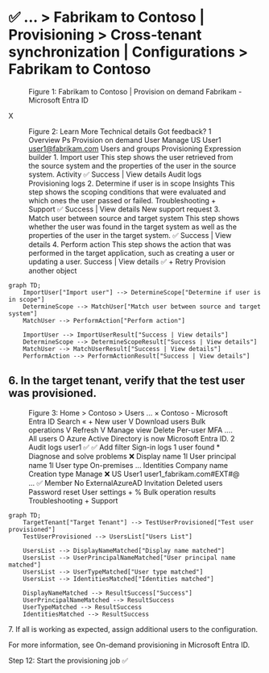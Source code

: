✅
... > Fabrikam to Contoso | Provisioning > Cross-tenant synchronization | Configurations > Fabrikam to Contoso
===

<figure>

Figure 1: Fabrikam to Contoso | Provision on demand Fabrikam - Microsoft Entra ID

</figure>


X

<figure>

Figure 2: Learn More Technical details Got feedback? 1 Overview Ps Provision on demand User Manage US User1 user1@fabrikam.com Users and groups Provisioning Expression builder 1. Import user This step shows the user retrieved from the source system and the properties of the user in the source system. Activity ✅ Success | View details Audit logs Provisioning logs 2. Determine if user is in scope Insights This step shows the scoping conditions that were evaluated and which ones the user passed or failed. Troubleshooting + Support ✅ Success | View details New support request 3. Match user between source and target system This step shows whether the user was found in the target system as well as the properties of the user in the target system. ✅ Success | View details 4. Perform action This step shows the action that was performed in the target application, such as creating a user or updating a user. Success | View details ✅ + Retry Provision another object

</figure>

```mermaid
graph TD;
    ImportUser["Import user"] --> DetermineScope["Determine if user is in scope"]
    DetermineScope --> MatchUser["Match user between source and target system"]
    MatchUser --> PerformAction["Perform action"]
    
    ImportUser --> ImportUserResult["Success | View details"]
    DetermineScope --> DetermineScopeResult["Success | View details"]
    MatchUser --> MatchUserResult["Success | View details"]
    PerformAction --> PerformActionResult["Success | View details"]
```

## 6\. In the target tenant, verify that the test user was provisioned.

<figure>

Figure 3: Home > Contoso > Users ... × Contoso - Microsoft Entra ID Search « + New user V Download users Bulk operations V Refresh V Manage view Delete Per-user MFA .... All users O Azure Active Directory is now Microsoft Entra ID. 2 Audit logs user1 ✅ ✅ Add filter Sign-in logs 1 user found \* Diagnose and solve problems ❌ Display name 1l User principal name 1l User type On-premises ... Identities Company name Creation type Manage ❌ US User1 user1\_fabrikam.com#EXT#@ ... ✅ Member No ExternalAzureAD Invitation Deleted users Password reset User settings + % Bulk operation results Troubleshooting + Support

</figure>

```mermaid
graph TD;
    TargetTenant["Target Tenant"] --> TestUserProvisioned["Test user provisioned"]
    TestUserProvisioned --> UsersList["Users List"]
    
    UsersList --> DisplayNameMatched["Display name matched"]
    UsersList --> UserPrincipalNameMatched["User principal name matched"]
    UsersList --> UserTypeMatched["User type matched"]
    UsersList --> IdentitiesMatched["Identities matched"]
    
    DisplayNameMatched --> ResultSuccess["Success"]
    UserPrincipalNameMatched --> ResultSuccess
    UserTypeMatched --> ResultSuccess
    IdentitiesMatched --> ResultSuccess
```

7\. If all is working as expected, assign additional users to the configuration.

For more information, see On-demand provisioning in Microsoft Entra ID.

Step 12: Start the provisioning job
✅